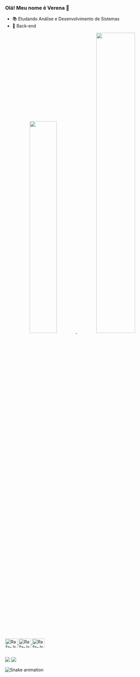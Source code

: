### Olá! Meu nome é Verena 👋


- 📚 Etudando Análise e Desenvolvimento de Sistemas 
- 🌱 Back-end

<div align="center">

  <a href="https://github.com/verenaDante">
  <img width="42%" src="https://github-readme-stats.vercel.app/api?username=verenaDante&show_icons=true&theme=dracula&include_all_commits=true&count_private=true"/>
  <img width="50%" src="https://github-readme-stats.vercel.app/api/top-langs/?username=verenaDante&layout=compact&langs_count=7&theme=dracula"/>

</div>


<div style="display: inline_block"><br>
<img align="center" alt="Rafa-Js" height="30" width="40" src="https://cdn.jsdelivr.net/gh/devicons/devicon/icons/java/java-plain.svg" />
<img align="center" alt="Rafa-Js" height="30" width="40" src="https://cdn.jsdelivr.net/gh/devicons/devicon/icons/github/github-original.svg" />
<img align="center" alt="Rafa-Js" height="30" width="40" src="https://cdn.jsdelivr.net/gh/devicons/devicon/icons/git/git-original.svg" />                                      
</div>
 
 
 
 
##

<div> 
  
  <a href = "mailto:Dante.verena.biribi@gmail.com"><img src="https://img.shields.io/badge/-Gmail-%23333?style=for-the-badge&logo=gmail&logoColor=white" target="_blank"></a>
  <a href="https://www.linkedin.com/in/verena-dante/" target="_blank"><img src="https://img.shields.io/badge/-LinkedIn-%230077B5?style=for-the-badge&logo=linkedin&logoColor=white" target="_blank"></a> 
  
   ![Snake animation](https://github.com/verenaDante/verenaDante/blob/output/github-contribution-grid-snake.svg)
 

</div>




